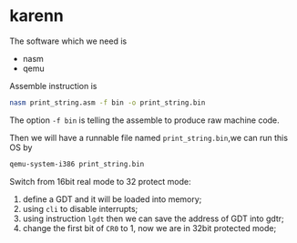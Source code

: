 # karenn
The software which we need is 
* nasm
* qemu

Assemble instruction is
```sh
nasm print_string.asm -f bin -o print_string.bin
```
The option `-f bin` is telling the assemble to produce raw machine code.

Then we will have a runnable file named `print_string.bin`,we can run this OS by
```sh
qemu-system-i386 print_string.bin
```

Switch from 16bit real mode to 32 protect mode:
1. define a GDT and it will be loaded into memory;
2. using `cli` to disable interrupts;
3. using instruction `lgdt` then we can save the address of GDT into gdtr;
4. change the first bit of `CR0` to 1, now we are in 32bit protected mode;

